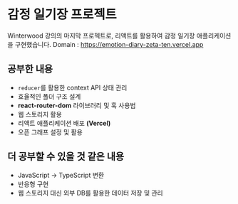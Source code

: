 # 감정 일기장 프로젝트
Winterwood 강의의 마지막 프로젝트로, 리액트를 활용하여 감정 일기장 애플리케이션을 구현했습니다.
Domain : https://emotion-diary-zeta-ten.vercel.app

## 공부한 내용
- `reducer`를 활용한 context API 상태 관리
- 효율적인 폴더 구조 설계
- **react-router-dom** 라이브러리 및 훅 사용법
- 웹 스토리지 활용
- 리액트 애플리케이션 배포 **(Vercel)**
- 오픈 그래프 설정 및 활용


## 더 공부할 수 있을 것 같은 내용
- JavaScript → TypeScript 변환 
- 반응형 구현
- 웹 스토리지 대신 외부 DB를 활용한 데이터 저장 및 관리
